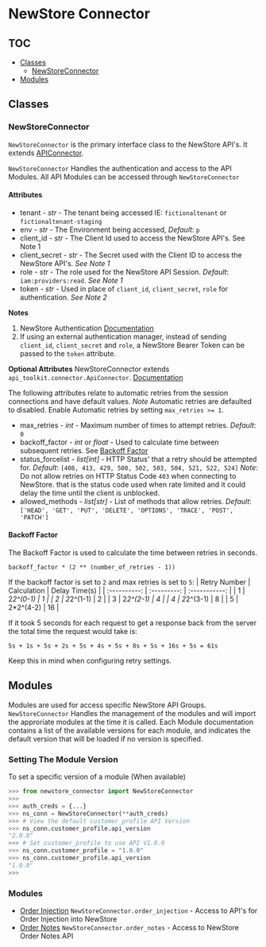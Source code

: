 # NewStore Connector
## TOC
 - [Classes](#classes)
   - [NewStoreConnector](#NewStoreConnector)
 - [Modules](#modules)
## Classes

### NewStoreConnector
`NewStoreConnector` is the primary interface class to the NewStore API's. It extends [APIConnector](https://github.com/kyleranous/api_toolkit/blob/main/docs/connector.md).

`NewStoreConnector` Handles the authentication and access to the API Modules. All API Modules can be accessed through `NewStoreConnector`

#### Attributes

 - tenant - *str* - The tenant being accessed IE: `fictionaltenant` or `fictionaltenant-staging`
 - env - *str* - The Environment being accessed, *Default*: `p`
 - client_id - *str* - The Client Id used to access the NewStore API's. See Note 1
 - client_secret - *str* - The Secret used with the Client ID  to access the NewStore API's. *See Note 1*
 - role - *str* - The role used for the NewStore API Session. *Default*: `iam:providers:read`. *See Note 1*
 - token - *str* - Used in place of `client_id`, `client_secret`, `role` for authentication. *See Note 2*

 **Notes**
 1. NewStore Authentication [Documentation](https://docs.p.newstore.partners/#/http/getting-started/newstore-rest-api/getting-started/authorization)
 2. If using an external authentication manager, instead of sending `client_id`, `client_secret` and `role`, a NewStore Bearer Token can be passed to the `token` attribute.

 **Optional Attributes**
 NewStoreConnector extends `api_toolkit.connector.ApiConnector`. [Documentation](https://github.com/kyleranous/api_toolkit/blob/main/docs/connector.md)

 The following attributes relate to automatic retries from the session connections and have default values. *Note* Automatic retries are defaulted to disabled. Enable Automatic retries by setting `max_retries >= 1`.
 - max_retries - *int* - Maximum number of times to attempt retries. *Default*: `0`
 - backoff_factor - *int* or *float* - Used to calculate time between subsequent retries. See [Backoff Factor](#backoff-factor)
 - status_forcelist - *list[int]* - HTTP Status' that a retry should be attempted for. *Default*: `[408, 413, 429, 500, 502, 503, 504, 521, 522, 524]`
 *Note*: Do not allow retries on HTTP Status Code `403` when connecting to NewStore. that is the status code used when rate limited and it could delay the time until the client is unblocked.
 - allowed_methods - *list[str]* - List of methods that allow retries. *Default*: `['HEAD', 'GET', 'PUT', 'DELETE', 'OPTIONS', 'TRACE', 'POST', 'PATCH']`


#### Backoff Factor
The Backoff Factor is used to calculate the time between retries in seconds. 
```
backoff_factor * (2 ** (number_of_retries - 1))
```
If the backoff factor is set to `2` and max retries is set to `5`:
| Retry Number | Calculation | Delay Time(s) |
| :----------: | :---------: | :-----------: |
| 1            | 2*2^(0-1)   | 1             |
| 2            | 2*2^(1-1)   | 2             |
| 3            | 2*2^(2-1)   | 4             |
| 4            | 2*2^(3-1)   | 8             |
| 5            | 2*2^(4-2)   | 16            |

If it took 5 seconds for each request to get a response back from the server the total time the request would take is:
```
5s + 1s + 5s + 2s + 5s + 4s + 5s + 8s + 5s + 16s + 5s = 61s
```
Keep this in mind when configuring retry settings.


## Modules
Modules are used for access specific NewStore API Groups. `NewStoreConnector` Handles the management of the modules and will import the approriate modules at the time it is called. Each Module documentation contains a list of the available versions for each module, and indicates the default version that will be loaded if no version is specified. 

### Setting The Module Version
To set a specific version of a module (When available)
```python
>>> from newstore_connector import NewStoreConnector
>>>
>>> auth_creds = {...}
>>> ns_conn = NewStoreConnector(**auth_creds)
>>> # View the default customer_profile API Version
>>> ns_conn.customer_profile.api_version
"2.0.0"
>>> # Set customer_profile to use API V1.0.0
>>> ns_conn.customer_profile = "1.0.0"
>>> ns_conn.customer_profile.api_version
"1.0.0"
>>>
```

### Modules
 - [Order Injection](order_injection_0_1.md) `NewStoreConnector.order_injection` - Access to API's for Order Injection into NewStore
 - [Order Notes](order_notes_0_1_0.md) `NewStoreConnector.order_notes` - Access to NewStore Order Notes API